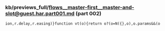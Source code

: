 ### kb/previews_full/flows__master-first__master-and-slot@guest.har.part001.md (part 002)

```md
ion,r.delay,r.easing)}function vt(o){return o?(o=N({},o),o.params&&(o
```

```
